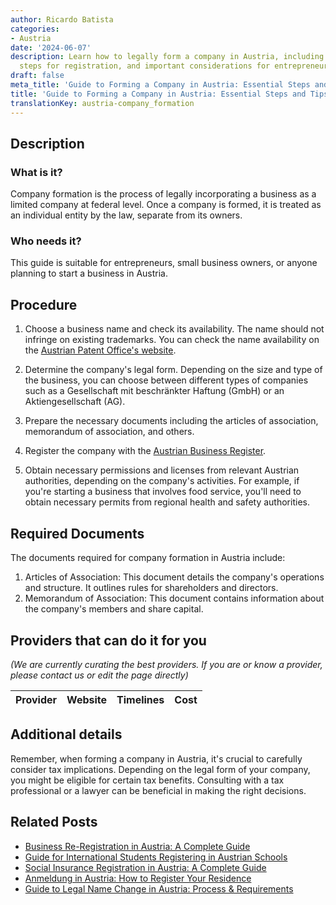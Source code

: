 ```yaml
---
author: Ricardo Batista
categories:
- Austria
date: '2024-06-07'
description: Learn how to legally form a company in Austria, including required documents,
  steps for registration, and important considerations for entrepreneurs.
draft: false
meta_title: 'Guide to Forming a Company in Austria: Essential Steps and Tips'
title: 'Guide to Forming a Company in Austria: Essential Steps and Tips'
translationKey: austria-company_formation
---
```


## Description
### What is it?
Company formation is the process of legally incorporating a business as a limited company at federal level. Once a company is formed, it is treated as an individual entity by the law, separate from its owners.

### Who needs it?
This guide is suitable for entrepreneurs, small business owners, or anyone planning to start a business in Austria.

## Procedure
1. Choose a business name and check its availability. The name should not infringe on existing trademarks. You can check the name availability on the [Austrian Patent Office's website](https://www.patentamt.at/en/).

2. Determine the company's legal form. Depending on the size and type of the business, you can choose between different types of companies such as a Gesellschaft mit beschränkter Haftung (GmbH) or an Aktiengesellschaft (AG).

3. Prepare the necessary documents including the articles of association, memorandum of association, and others.

4. Register the company with the [Austrian Business Register](https://www.justiz.gv.at/). 

5. Obtain necessary permissions and licenses from relevant Austrian authorities, depending on the company's activities. For example, if you're starting a business that involves food service, you'll need to obtain necessary permits from regional health and safety authorities.

## Required Documents
The documents required for company formation in Austria include:
1. Articles of Association: This document details the company's operations and structure. It outlines rules for shareholders and directors.
2. Memorandum of Association: This document contains information about the company's members and share capital.

## Providers that can do it for you

_(We are currently curating the best providers. If you are or know a provider, please contact us or edit the page directly)_

| Provider        |     Website     |     Timelines    |       Cost      |
| :-------------: | :-------------: |  :-------------: | :-------------: |

## Additional details
Remember, when forming a company in Austria, it's crucial to carefully consider tax implications. Depending on the legal form of your company, you might be eligible for certain tax benefits. Consulting with a tax professional or a lawyer can be beneficial in making the right decisions.


## Related Posts

- [Business Re-Registration in Austria: A Complete Guide](https://tramitit.com/guides/austria/business_re-registration/)
- [Guide for International Students Registering in Austrian Schools](https://tramitit.com/guides/austria/school_registration/)
- [Social Insurance Registration in Austria: A Complete Guide](https://tramitit.com/guides/austria/social_insurance_registration/)
- [Anmeldung in Austria: How to Register Your Residence](https://tramitit.com/guides/austria/registration_information/)
- [Guide to Legal Name Change in Austria: Process & Requirements](https://tramitit.com/guides/austria/name_change_application/)